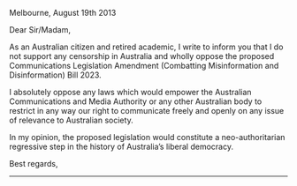 Melbourne, August 19th 2013

Dear Sir/Madam,

As an Australian citizen and retired academic, I write to inform you that I do not support any
censorship in Australia and wholly oppose the proposed Communications Legislation
Amendment (Combatting Misinformation and Disinformation) Bill 2023.

I absolutely oppose any laws which would empower the Australian Communications and
Media Authority or any other Australian body to restrict in any way our right to communicate
freely and openly on any issue of relevance to Australian society.

In my opinion, the proposed legislation would constitute a neo-authoritarian regressive step
in the history of Australia’s liberal democracy.

Best regards,


-----

